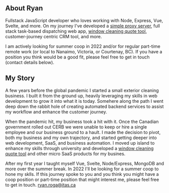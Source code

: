 ## About Ryan
Fullstack JavaScript developer who loves working with Node, Express, Vue, Svelte, and more. On my journey I've developed a [simple proxy server](https://github.com/vonroga/metaweather-proxy), full stack task-based dispatching web app, [window cleaning quote tool](https://nicdgl113.github.io/course-project-vonroga/), customer-journey centric CRM tool, and more.

I am actively looking for summer coop in 2022 and/or for regular part-time remote work (or local to Nanaimo, Victoria, or Courtenay, BC). If you have a position you think would be a good fit, please feel free to get in touch (contact details below).

## My Story
A few years before the global pandemic I started a small exterior cleaning business. I built it from the ground up, heavily leveraging my skills in web development to grow it into what it is today. Somehere along the path I went deep down the rabbit hole of creating automated backend services to assist my workflow and enhance the customer journey.

When the pandemic hit, my business took a hit with it. Once the Canadian government rolled out CERB we were unable to keep or hire a single employee and our business ground to a hault. I made the decision to pivot, both my business and my own trajectory, and started getting deeper into web development, SaaS, and business automation. I moved up island to enhance my skills through university and developed a [window cleaning quote tool](https://nicdgl113.github.io/course-project-vonroga/) and other micro SaaS products for my busines.

After my first year I taught myself Vue, Svelte, Node/Express, MongoDB and more over the summer break. In 2022 I'll be looking for a summer coop to hone my sklls. If this journey spoke to you and you think you might have a coop position or part-time position that might interest me, please feel free to get in touch.
[ryan.roga@itas.ca](mailto:ryan.roga@itas.ca)

